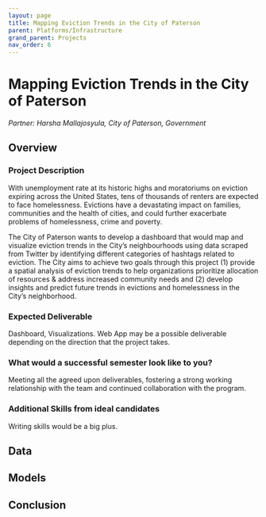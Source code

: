 ```yaml
---
layout: page
title: Mapping Eviction Trends in the City of Paterson 
parent: Platforms/Infrastructure
grand_parent: Projects 
nav_order: 6
---
```



# Mapping Eviction Trends in the City of Paterson 
*Partner: Harsha Mallajosyula, City of Paterson, Government*

## Overview
### Project Description
With unemployment rate at its historic highs and moratoriums on eviction expiring across the United States, tens of thousands of renters are expected to face homelessness. Evictions have a devastating impact on families, communities and the health of cities, and could further exacerbate problems of homelessness, crime and poverty. 

The City of Paterson wants to develop a dashboard that would map and visualize eviction trends in the City’s neighbourhoods using data scraped from Twitter by identifying different categories of hashtags related to eviction. The City aims to achieve two goals through this project (1) provide a spatial analysis of eviction trends to help organizations prioritize allocation of resources & address increased community needs and (2) develop insights and predict future trends in evictions and homelessness in the City’s neighborhood.
### Expected Deliverable
Dashboard, Visualizations. Web App may be a possible deliverable depending on the direction that the project takes. 
### What would a successful semester look like to you?
Meeting all the agreed upon deliverables, fostering a strong working relationship with the team and continued collaboration with the program.  
### Additional Skills from ideal candidates
Writing skills would be a big plus. 

## Data

## Models

## Conclusion


```python

```
